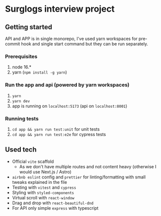 # Surglogs interview project

## Getting started
API and APP is in single monorepo, I've used yarn workspaces for pre-commit hook and single start command but they can be run separately.

### Prerequisites
1. node 16.*
2. yarn (`npm install -g yarn`)

### Run the app and api (powered by yarn workspaces)
1. `yarn`
2. `yarn dev`
3. app is running on `localhost:5173` (api on `localhost:8001`)

### Running tests
1. `cd app && yarn run test:unit` for unit tests
2. `cd app && yarn run test:e2e` for cypress tests

## Used tech

- Official `vite` scaffold
    - As we don't have multiple routes and not content heavy (otherwise I would use Next.js / Astro)
- `airbnb eslint` config and `prettier` for linting/formatting with small tweaks explained in the file
- Testing with `vitest` and `cypress`
- Styling with `styled-components`
- Virtual scroll with `react-window`
- Drag and drop with `react-beautiful-dnd`
- For API only simple `express` with typescript
